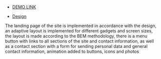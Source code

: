 - [DEMO LINK](https://mikhaylo-orlov.github.io/Dia-landing/)

- [Design](https://www.figma.com/file/7qwsWggv9BAxMi2VPhBuPr/Air-(formerly-Dia))

The landing page of the site is implemented in accordance with the design, an adaptive layout is implemented for different gadgets and screen sizes, the layout is made according to the BEM methodology, there is a menu button with links to all sections of the site and contact information, as well as a contact section with a form for sending personal data and general contact information, animation added to buttons, icons and photos

